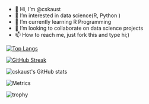 - 👋 Hi, I’m @cskaust
- 👀 I’m interested in data science(R, Python )
- 🌱 I’m currently learning R Programming 
- 💞️ I’m looking to collaborate on data science projects
- 📫 How to reach me, just fork this and type hi;)


[![Top Langs](https://github-readme-stats.vercel.app/api/top-langs/?username=cskaust)](https://github.com/cskaust/github-readme-stats)


[![GitHub Streak](https://streak-stats.demolab.com/?user=cskaust&theme=dark)](https://git.io/streak-stats)


![cskaust's GitHub stats](https://github-readme-stats.vercel.app/api?username=cskaust)


![Metrics](https://metrics.lecoq.io/cskaust?template=classic&languages=1&achievements=1¬able=1&base.indepth=false&base.hireable=false&languages.limit=8&languages.threshold=0%25&languages.other=false&languages.colors=github&languages.sections=most-used&languages.indepth=false&languages.analysis.timeout=15&languages.categories=markup%2C%20programming&languages.recent.categories=markup%2C%20programming&languages.recent.load=300&languages.recent.days=14&achievements.threshold=C&achievements.secrets=true&achievements.display=detailed&achievements.limit=0¬able.from=organization¬able.repositories=false¬able.indepth=false¬able.types=commit&config.timezone=America%2FNew%20York)



![trophy](https://github-profile-trophy.vercel.app/?username=cskaust)
